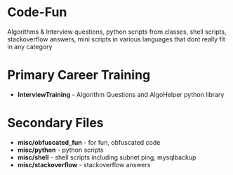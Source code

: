 # Code-Fun

Algorithms &amp; Interview questions, python scripts from classes, shell scripts, stackoverflow answers, mini scripts in various languages that dont really fit in any category

# Primary Career Training
- **InterviewTraining** - Algorithm Questions and AlgoHelper python library

# Secondary Files
- **misc/obfuscated_fun** - for fun, obfuscated code
- **misc/python** - python scripts
- **misc/shell** - shell scripts including subnet ping, mysqlbackup
- **misc/stackoverflow** - stackoverflow answers
